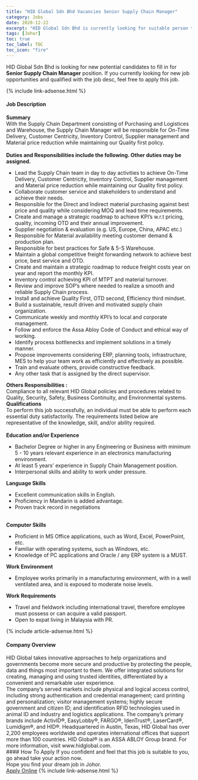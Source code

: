 ```yaml
---
title: "HID Global Sdn Bhd Vacancies Senior Supply Chain Manager" 
category: Jobs 
date: 2020-12-22 
excerpt: "HID Global Sdn Bhd is currently looking for suitable person to fill in the Senior Supply Chain Manager which positioned at Johor" 
tags: [Johor] 
toc: true 
toc_label: TOC 
toc_icon: "fire" 
--- 
```


<p>HID Global Sdn Bhd is looking for new potential candidates to fill in for <b>Senior Supply Chain Manager</b> position. If you currently looking for new job opportunities and qualified with the job desc, feel free to apply this job.
</p>{% include link-adsense.html %} 
<div><div><div><h4>Job Description</h4></div></div><div><div><span><div><div><div><strong>Summary</strong><br>With the Supply Chain Department consisting of Purchasing and Logistices and Warehouse, the Supply Chain Manager will be responsible for On-Time Delivery, Customer Centricity, Inventory Control, Supplier management and Material price reduction while maintaining our Quality first policy.</div><div><br><strong>Duties and Responsibilities include the following. Other duties may be assigned.</strong></div><ul><li>Lead the Supply Chain team in day to day activities to achieve On-Time Delivery, Customer Centricity, Inventory Control, Supplier management and Material price reduction while maintaining our Quality first policy.</li><li>Collaborate customer service and stakeholders to understand and achieve their needs.</li><li>Responsible for the Direct and Indirect material purchasing against best price and quality while considering MOQ and lead time requirements.</li><li>Create and manage a strategic roadmap to achieve KPI&#8217;s w.r.t pricing, quality, incoming OTD and their annual improvement.</li><li>Supplier negotiation &amp; evaluation (e.g. US, Europe, China, APAC etc.)</li><li>Responsible for Material availability meeting customer demand &amp; production plan.</li><li>Responsible for best practices for Safe &amp; 5-S Warehouse.</li><li>Maintain a global competitive freight forwarding network to achieve best price, best service and OTD.</li><li>Create and maintain a strategic roadmap to reduce freight costs year on year and report the monthly KPI.</li><li>Inventory control achieving KPI of MTPT and material turnover.</li><li>Review and improve SOP&#8217;s where needed to realize a smooth and reliable Supply Chain process.</li><li>Install and achieve Quality First, OTD second, Efficiency third mindset.</li><li>Build a sustainable, result driven and motivated supply chain organization.</li><li>Communicate weekly and monthly KPI&#8217;s to local and corporate management.</li><li>Follow and enforce the Assa Abloy Code of Conduct and ethical way of working.</li><li>Identify process bottlenecks and implement solutions in a timely manner.</li><li>Propose improvements considering ERP, planning tools, infrastructure, MES to help your team work as efficiently and effectively as possible.</li><li>Train and evaluate others, provide constructive feedback.</li><li>Any other task that is assigned by the direct supervisor.</li></ul><div><strong>Others Responsibilities :</strong></div><div>Compliance to all relevant HID Global policies and procedures related to Quality, Security, Safety, Business Continuity, and Environmental systems.</div><div><strong>Qualifications</strong><br>To perform this job successfully, an individual must be able to perform each essential duty satisfactorily. The requirements listed below are representative of the knowledge, skill, and/or ability required.</div><div><br><strong>Education and/or Experience&#160;&#160;&#160;&#160;&#160;&#160;&#160;&#160;&#160;</strong></div><ul><li>Bachelor Degree or higher in any Engineering or Business with minimum 5 - 10 years relevant experience in an electronics manufacturing environment.</li><li>At least 5 years&#8217; experience in Supply Chain Management position.</li><li>Interpersonal skills and ability to work under pressure.</li></ul><div><strong>Language Skills&#160;&#160;&#160;</strong>&#160;&#160;&#160;&#160;&#160;&#160;&#160;&#160;&#160;&#160;&#160;&#160;&#160;&#160;&#160;</div><ul><li>Excellent communication skills in English.</li><li>Proficiency in Mandarin is added advantage.</li><li>Proven track record in negotiations&#160;&#160;</li></ul><div>&#160;<br><strong>Computer Skills&#160;</strong>&#160;&#160;&#160;</div><ul><li>Proficient in MS Office applications, such as Word, Excel, PowerPoint, etc.</li><li>Familiar with operating systems, such as Windows, etc.</li><li>Knowledge of PC applications and Oracle / any ERP system is a MUST.</li></ul><div><strong>Work Environment</strong></div><ul><li>Employee works primarily in a manufacturing environment, with in a well ventilated area, and is exposed to moderate noise levels.</li></ul><div><strong>Work Requirements</strong></div><ul><li>Travel and fieldwork including international travel, therefore employee must possess or can acquire a valid passport.</li><li>Open to expat living in Malaysia with PR.</li></ul></div></div></span></div></div></div> 
{% include article-adsense.html %} 
<div><div><div><h4>Company Overview</h4></div></div><div><div><span><div><div>
	HID Global takes innovative approaches to help organizations and governments become more secure and productive by protecting the people, data and things most important to them. We offer integrated solutions for creating, managing and using trusted identities, differentiated by a convenient and remarkable user experience.<br>
	The company&#8217;s served markets include physical and logical access control, including strong authentication and credential management; card printing and personalization; visitor management systems; highly secure government and citizen ID; and identification RFID technologies used in animal ID and industry and logistics applications. The company&#8217;s primary brands include ActivID&#174;, EasyLobby&#174;, FARGO&#174;, IdenTrust&#174;, LaserCard&#174;, Lumidigm&#174;, and HID&#174;. Headquartered in Austin, Texas, HID Global has over 2,200 employees worldwide and operates international offices that support more than 100 countries. HID Global&#174; is an ASSA ABLOY Group brand. For more information, visit www.hidglobal.com.</div></div></span></div></div></div> 
#### How To Apply 
If you confident and feel that this job is suitable to you, go ahead take your action now. <br/> 
Hope you find your dream job in Johor. <br/> 
<a href="https://www.jobstreet.com.my/en/job/senior-supply-chain-manager-4448598?jobId=jobstreet-my-job-4448598&sectionRank=12&token=0~724d2ce7-b8b0-42c5-8fe2-674249136646&fr=SRP%20View%20In%20New%20Ta" class="btn btn--info" target="_blank" rel="nofollow noopenner">Apply Online</a> 
{% include link-adsense.html %} 